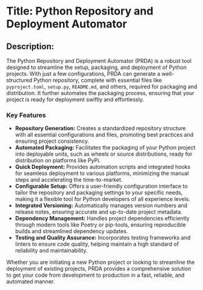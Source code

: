 # **Title:** Python Repository and Deployment Automator

## **Description:**

The Python Repository and Deployment Automator (PRDA) is a robust tool designed to streamline the setup, packaging, and deployment of Python projects. With just a few configurations, PRDA can generate a well-structured Python repository, complete with essential files like `pyproject.toml`, `setup.py`, `README.md`, and others, required for packaging and distribution. It further automates the packaging process, ensuring that your project is ready for deployment swiftly and effortlessly.

### Key Features

- **Repository Generation:** Creates a standardized repository structure with all essential configurations and files, promoting best practices and ensuring project consistency.
- **Automated Packaging:** Facilitates the packaging of your Python project into deployable units, such as wheels or source distributions, ready for distribution on platforms like PyPi.
- **Quick Deployment:** Provides automation scripts and integrated hooks for seamless deployment to various platforms, minimizing the manual steps and accelerating the time-to-market.
- **Configurable Setup:** Offers a user-friendly configuration interface to tailor the repository and packaging settings to your specific needs, making it a flexible tool for Python developers of all experience levels.
- **Integrated Versioning:** Automatically manages version numbers and release notes, ensuring accurate and up-to-date project metadata.
- **Dependency Management:** Handles project dependencies efficiently through modern tools like Poetry or pip-tools, ensuring reproducible builds and streamlined dependency updates.
- **Testing and Quality Assurance:** Incorporates testing frameworks and linters to ensure code quality, helping maintain a high standard of reliability and maintainability.

Whether you are initiating a new Python project or looking to streamline the deployment of existing projects, PRDA provides a comprehensive solution to get your code from development to production in a fast, reliable, and automated manner.
